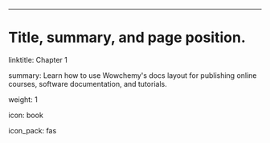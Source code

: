 ---
# Title, summary, and page position.

linktitle: Chapter 1

summary: Learn how to use Wowchemy's docs layout for publishing online courses, software documentation, and tutorials.

weight: 1

icon: book

icon_pack: fas
